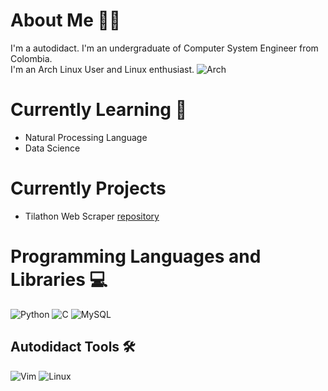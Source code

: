 # About Me  :lotus_position_man:
I'm a autodidact. 
I'm an undergraduate of Computer System Engineer from Colombia. 
<br>
I'm an Arch Linux User and Linux enthusiast. ![Arch](https://img.shields.io/badge/Arch%20Linux-1793D1?logo=arch-linux&logoColor=fff&style=for-the-badge)

# Currently Learning  :seedling:
* Natural Processing Language 
* Data Science

# Currently Projects
* Tilathon Web Scraper [repository]()

# Programming Languages and Libraries :computer:  
![Python](https://img.shields.io/badge/python-3670A0?style=for-the-badge&logo=python&logoColor=ffdd54) 
![C](https://img.shields.io/badge/c-%2300599C.svg?style=for-the-badge&logo=c&logoColor=white)
![MySQL](https://img.shields.io/badge/mysql-%2300f.svg?style=for-the-badge&logo=mysql&logoColor=white)


## Autodidact Tools :hammer_and_wrench:
![Vim](https://img.shields.io/badge/VIM-%2311AB00.svg?style=for-the-badge&logo=vim&logoColor=white)
![Linux](https://img.shields.io/badge/Linux-FCC624?style=for-the-badge&logo=linux&logoColor=black)


